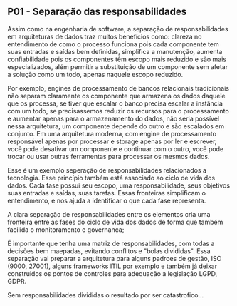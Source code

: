 ## P01 - Separação das responsabilidades
Assim como na engenharia de software, a separação de responsabilidades em arquiteturas de dados traz muitos benefícios como: clareza no entendimento de como o processo funciona pois cada componente tem suas entradas e saídas bem definidas, simplifica a manutenção, aumenta confiabilidade pois os componentes têm escopo mais reduzido e são mais especializados, além permitir a substituição de um componente sem afetar a solução como um todo, apenas naquele escopo reduzido.

Por exemplo, engines de processamento de bancos relacionais tradicionais não separam claramente os componente que armazena os dados daquele que os processa, se tiver que escalar o banco precisa escalar a instância com um todo, se precisassemos reduzir os recursos para o processamento e aumentar apenas para o armazenamento do dados, não seria possível nessa arquitetura, um componente depende do outro e são escalados em conjunto. Em uma arquitetura moderna, com engine de processamento responsável apenas por processar e storage apenas por ler e escrever, você pode desativar um componente e continuar com o outro, você pode trocar ou usar outras ferramentas para processar os mesmos dados.

Esse é um exemplo seperação de responsabilidades relacionados a tecnologia. Esse princípio também está associado ao ciclo de vida dos dados. Cada fase possui seu escopo, uma responsabilidade, seus objetivos suas entradas e saídas, suas tarefas. Essas fronteiras simplificam o entendimento, e nos ajuda a identificar o que cada fase representa.

A clara separação de responsabilidades entre os elementos cria uma fronteira entre as fases do ciclo de vida dos dados de forma que também facilida o monitoramento e governança; 

É importante que tenha uma matriz de responsabilidades, com todas a decisões bem maepadas, evitando conflitos e "bolas divididas". Essa separação vai preparar a  arquitetura para alguns padroes de gestão, ISO (9000, 27001), alguns frameworks ITIL por exemplo e também já deixar construidos os pontos de controles para adequação a legislação LGPD, GDPR.

Sem responsabilidades divididas o resultado por ser catastrofico...
